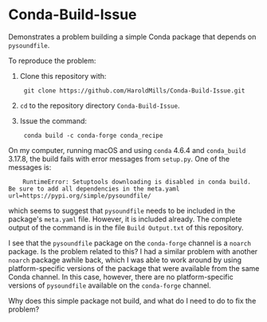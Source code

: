 # Conda-Build-Issue
Demonstrates a problem building a simple Conda package that depends on
`pysoundfile`.

To reproduce the problem:

1. Clone this repository with:

        git clone https://github.com/HaroldMills/Conda-Build-Issue.git
        
2. `cd` to the repository directory `Conda-Build-Issue`.

3. Issue the command:

        conda build -c conda-forge conda_recipe
        
On my computer, running macOS and using `conda` 4.6.4 and `conda_build` 3.17.8,
the build fails with error messages from `setup.py`. One of the messages is:

        RuntimeError: Setuptools downloading is disabled in conda build. Be sure to add all dependencies in the meta.yaml  url=https://pypi.org/simple/pysoundfile/

which seems to suggest that `pysoundfile` needs to be included in the
package's `meta.yaml` file. However, it is included already. The complete
output of the command is in the file `Build Output.txt` of this repository.

I see that the `pysoundfile` package on the `conda-forge` channel is a `noarch`
package. Is the problem related to this? I had a similar problem with
another `noarch` package awhile back, which I was able to work around by
using platform-specific versions of the package that were available from
the same Conda channel. In this case, however, there are no platform-specific
versions of `pysoundfile` available on the `conda-forge` channel.

Why does this simple package not build, and what do I need to do to fix the
problem?
